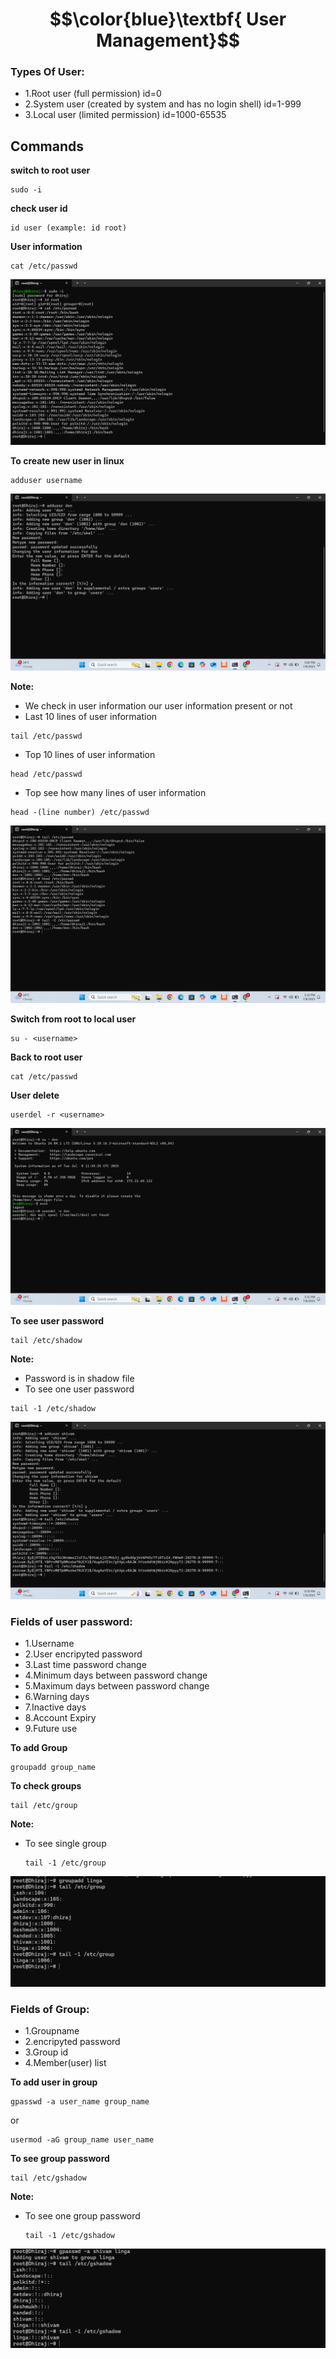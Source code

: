 # $$\color{blue}\textbf{ User Management}$$
### Types Of User:
 - 1.Root user (full permission)                                 id=0
 - 2.System user (created by system and has no login shell)      id=1-999
 - 3.Local user (limited permission)                             id=1000-65535

## Commands

**switch to root user**
````
sudo -i
````
**check user id**
````
id user (example: id root)
````
**User information**
````
cat /etc/passwd
````


![image](https://github.com/DhirajDeshmukh8239/Linux/blob/0c972aeab099f0b71b392ad088812afc1c3e25c0/Screenshot%202025-07-08%20170014.png)



**To create new user in linux**
````
adduser username
````

![image](https://github.com/DhirajDeshmukh8239/Linux/blob/b72417724d6bddc793a707a29d2d8c453a66a9a9/Screenshot%202025-07-08%20170623.png)

**Note:** 
- We check in user information our user information present or not
- Last 10 lines of user information
````
tail /etc/passwd
````
- Top  10 lines of user information
````
head /etc/passwd
````
- Top  see how many  lines of user information
````
head -(line number) /etc/passwd
````

![image](https://github.com/DhirajDeshmukh8239/Linux/blob/0decb55e4562dbb3bbcc2c6d948af6a4bda347ad/Screenshot%202025-07-08%20171914.png)

**Switch from root to local user**
````
su - <username>
````
**Back to root user**
````
cat /etc/passwd
````
**User delete**
````
userdel -r <username>
````
![image](https://github.com/DhirajDeshmukh8239/Linux/blob/e2e2f96b75b64a649a611474055470927f9acfb6/Screenshot%202025-07-08%20173131.png)

**To see user password**
````
tail /etc/shadow
````
**Note:** 
- Password is in shadow file
- To see one user password
  
 ````
 tail -1 /etc/shadow
 ````

![image](https://github.com/DhirajDeshmukh8239/Linux/blob/5a523cff51fee9dc53f38ddffffc5b74de91b518/Screenshot%202025-07-09%20185908.png)

### Fields of user password:
 - 1.Username                                
 - 2.User encripyted password     
 - 3.Last time password change
 - 4.Minimum days between password change
 - 5.Maximum days between password change
 - 6.Warning days
 - 7.Inactive days
 - 8.Account Expiry
 - 9.Future use

**To add Group**
````
groupadd group_name
````
**To check groups**
````
tail /etc/group
````
**Note:** 
- To see single group
  ````
  tail -1 /etc/group
  ````
  
![image](https://github.com/DhirajDeshmukh8239/Linux/blob/90172e088bcc07b01cc696ed5340d87b9140e678/Screenshot%202025-07-09%20191147.png)
                                
### Fields of Group:
 - 1.Groupname                                
 - 2.encripyted password     
 - 3.Group id
 - 4.Member(user) list

**To add user in group**
````
gpasswd -a user_name group_name
````
or
````
usermod -aG group_name user_name
````
**To see group password**
````
tail /etc/gshadow
````
**Note:** 
- To see one group password
  ````
  tail -1 /etc/gshadow
  ````

![image](https://github.com/DhirajDeshmukh8239/Linux/blob/a6ae5034b426e9fb69acd080711b7c380c7d8783/Screenshot%202025-07-09%20192305.png)



